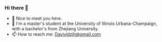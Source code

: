 ### Hi there 👋

- 🌱 Nice to meet you here.
- 🏫 I'm a master's student at the University of Illinois Urbana-Champaign, with a bachelor's from Zhejiang University.
- 📫 How to reach me: Davividzjh@gmail.com
